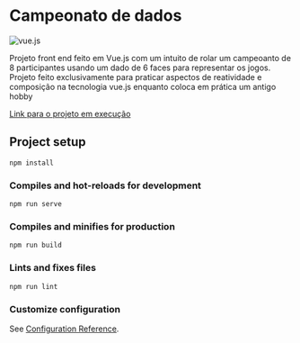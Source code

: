 # Campeonato de dados


![vue.js](https://img.shields.io/badge/Vue.js-35495E?style=for-the-badge&logo=vue.js&logoColor=4FC08D)

Projeto front end feito em Vue.js com um intuito de rolar um campeoanto de 8 participantes usando um dado de 6 faces para representar os jogos. Projeto feito exclusivamente para praticar aspectos de reatividade e composição na tecnologia vue.js enquanto coloca em prática um antigo hobby

[Link para o projeto em execução](https://campeonatodedados.web.app/)

## Project setup
```
npm install
```

### Compiles and hot-reloads for development
```
npm run serve
```

### Compiles and minifies for production
```
npm run build
```

### Lints and fixes files
```
npm run lint
```

### Customize configuration
See [Configuration Reference](https://cli.vuejs.org/config/).
